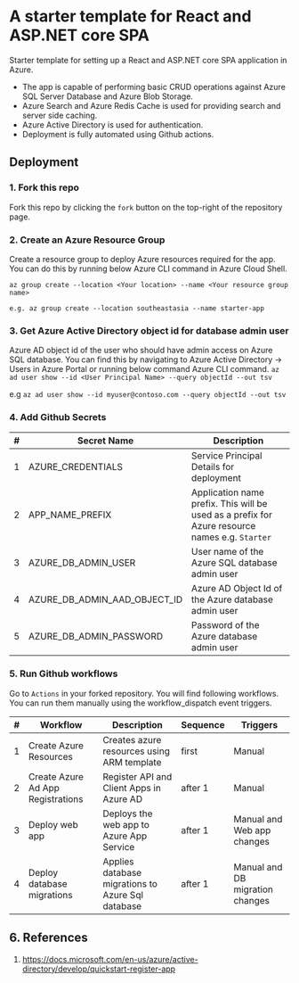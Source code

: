 # A starter template for React and ASP.NET core SPA

Starter template for setting up a React and ASP.NET core SPA application in Azure.

- The app is capable of performing basic CRUD operations against Azure SQL Server Database and Azure Blob Storage.
- Azure Search and Azure Redis Cache is used for providing search and server side caching.
- Azure Active Directory is used for authentication.
- Deployment is fully automated using Github actions.

## Deployment

### 1. Fork this repo

Fork this repo by clicking the `fork` button on the top-right of the repository page.

### 2. Create an Azure Resource Group

Create a resource group to deploy Azure resources required for the app. You can do this by running below Azure CLI command in Azure Cloud Shell.

`az group create --location <Your location> --name <Your resource group name>`

`e.g. az group create --location southeastasia --name starter-app`

### 3. Get Azure Active Directory object id for database admin user

Azure AD object id of the user who should have admin access on Azure SQL database. You can find this by navigating to Azure Active Directory -> Users in Azure Portal or running below command Azure CLI command.
`az ad user show --id <User Principal Name> --query objectId --out tsv`

e.g `az ad user show --id myuser@contoso.com --query objectId --out tsv`

### 4. Add Github Secrets

| #   | Secret Name                  | Description                                                                                    |
| --- | ---------------------------- | ---------------------------------------------------------------------------------------------- |
| 1   | AZURE_CREDENTIALS            | Service Principal Details for deployment                                                       |
| 2   | APP_NAME_PREFIX              | Application name prefix. This will be used as a prefix for Azure resource names e.g. `Starter` |
| 3   | AZURE_DB_ADMIN_USER          | User name of the Azure SQL database admin user                                                 |
| 4   | AZURE_DB_ADMIN_AAD_OBJECT_ID | Azure AD Object Id of the Azure database admin user                                            |
| 5   | AZURE_DB_ADMIN_PASSWORD      | Password of the Azure database admin user                                                      |

### 5. Run Github workflows

Go to `Actions` in your forked repository. You will find following workflows. You can run them manually using the workflow_dispatch event triggers.

| #   | Workflow                          | Description                                       | Sequence | Triggers                        |
| --- | --------------------------------- | ------------------------------------------------- | -------- | ------------------------------- |
| 1   | Create Azure Resources            | Creates azure resources using ARM template        | first    | Manual                          |
| 2   | Create Azure Ad App Registrations | Register API and Client Apps in Azure AD          | after 1  | Manual                          |
| 3   | Deploy web app                    | Deploys the web app to Azure App Service          | after 1  | Manual and Web app changes      |
| 4   | Deploy database migrations        | Applies database migrations to Azure Sql database | after 1  | Manual and DB migration changes |

## 6. References

1. https://docs.microsoft.com/en-us/azure/active-directory/develop/quickstart-register-app
